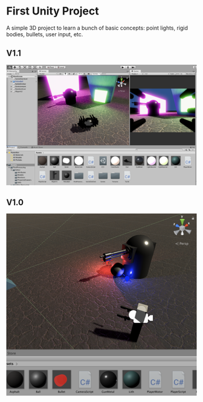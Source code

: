 # First Unity Project

A simple 3D project to learn a bunch of basic concepts: point lights, rigid bodies, bullets, user input, etc.

## V1.1
![](https://raw.githubusercontent.com/RyanFleck/FirstUnityProject/master/docs/bloom.png)


## V1.0
![](https://raw.githubusercontent.com/RyanFleck/FirstUnityProject/master/docs/Screen%20Shot%202019-07-28%20at%203.23.06%20PM.png)
